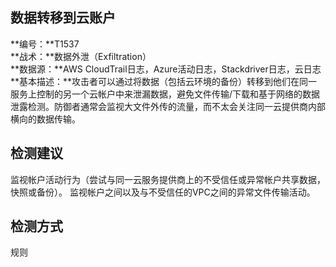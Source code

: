 ## 数据转移到云账户  
**编号：**T1537  
**战术：**数据外泄（Exfiltration）  
**数据源：**AWS CloudTrail日志，Azure活动日志，Stackdriver日志，云日志  
**基本描述：**攻击者可以通过将数据（包括云环境的备份）转移到他们在同一服务上控制的另一个云帐户中来泄漏数据，避免文件传输/下载和基于网络的数据泄露检测。防御者通常会监视大文件外传的流量，而不太会关注同一云提供商内部横向的数据传输。  
## 检测建议  
监视帐户活动行为（尝试与同一云服务提供商上的不受信任或异常帐户共享数据，快照或备份）。
监视帐户之间以及与不受信任的VPC之间的异常文件传输活动。  
## 检测方式  
规则